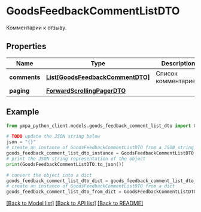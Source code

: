 # GoodsFeedbackCommentListDTO

Комментарии к отзыву.

## Properties

Name | Type | Description | Notes
------------ | ------------- | ------------- | -------------
**comments** | [**List[GoodsFeedbackCommentDTO]**](GoodsFeedbackCommentDTO.md) | Список комментариев. | 
**paging** | [**ForwardScrollingPagerDTO**](ForwardScrollingPagerDTO.md) |  | [optional] 

## Example

```python
from ympa_python_client.models.goods_feedback_comment_list_dto import GoodsFeedbackCommentListDTO

# TODO update the JSON string below
json = "{}"
# create an instance of GoodsFeedbackCommentListDTO from a JSON string
goods_feedback_comment_list_dto_instance = GoodsFeedbackCommentListDTO.from_json(json)
# print the JSON string representation of the object
print(GoodsFeedbackCommentListDTO.to_json())

# convert the object into a dict
goods_feedback_comment_list_dto_dict = goods_feedback_comment_list_dto_instance.to_dict()
# create an instance of GoodsFeedbackCommentListDTO from a dict
goods_feedback_comment_list_dto_from_dict = GoodsFeedbackCommentListDTO.from_dict(goods_feedback_comment_list_dto_dict)
```
[[Back to Model list]](../README.md#documentation-for-models) [[Back to API list]](../README.md#documentation-for-api-endpoints) [[Back to README]](../README.md)


